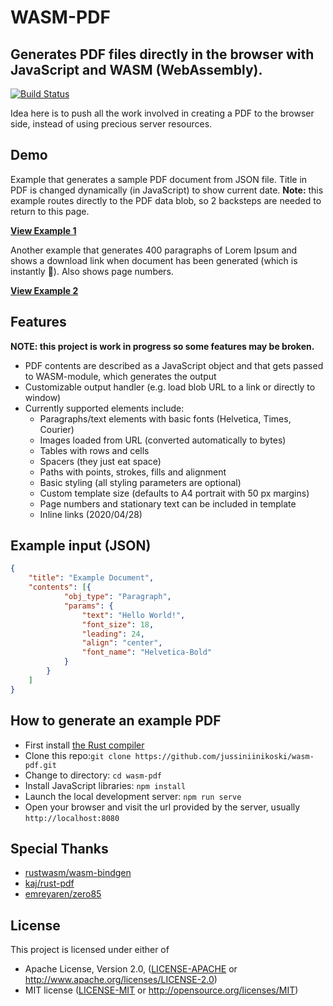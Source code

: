 # WASM-PDF
## Generates PDF files directly in the browser with JavaScript and WASM (WebAssembly).

[![Build Status](https://travis-ci.org/jussiniinikoski/wasm-pdf.svg?branch=master)](https://travis-ci.org/jussiniinikoski/wasm-pdf)

Idea here is to push all the work involved in creating a PDF to the browser side, instead of using precious server resources.

## Demo

Example that generates a sample PDF document from JSON file. Title in PDF is changed dynamically (in JavaScript) to show current date. **Note:** this example routes directly to the PDF data blob, so 2 backsteps are needed to return to this page.

**[View Example 1](https://jussiniinikoski.github.io/wasm-pdf-demo/)**

Another example that generates 400 paragraphs of Lorem Ipsum and shows a download link when document has been generated (which is instantly 🙂). Also shows page numbers.

**[View Example 2](https://jussiniinikoski.github.io/wasm-pdf-demo/example2.html)**

## Features

**NOTE: this project is work in progress so some features may be broken.**

* PDF contents are described as a JavaScript object and that gets passed to WASM-module, which generates the output
* Customizable output handler (e.g. load blob URL to a link or directly to window)
* Currently supported elements include:
  * Paragraphs/text elements with basic fonts (Helvetica, Times, Courier)
  * Images loaded from URL (converted automatically to bytes)
  * Tables with rows and cells
  * Spacers (they just eat space)
  * Paths with points, strokes, fills and alignment
  * Basic styling (all styling parameters are optional)
  * Custom template size (defaults to A4 portrait with 50 px margins)
  * Page numbers and stationary text can be included in template
  * Inline links (2020/04/28)

## Example input (JSON)

```json
{
    "title": "Example Document",
    "contents": [{
            "obj_type": "Paragraph",
            "params": {
                "text": "Hello World!",
                "font_size": 18,
                "leading": 24,
                "align": "center",
                "font_name": "Helvetica-Bold"
            }
        }
    ]
}
```

## How to generate an example PDF

* First install [the Rust compiler](https://www.rust-lang.org)
* Clone this repo:```git clone https://github.com/jussiniinikoski/wasm-pdf.git```
* Change to directory: ```cd wasm-pdf```
* Install JavaScript libraries: ```npm install```
* Launch the local development server: ```npm run serve```
* Open your browser and visit the url provided by the server, usually ```http://localhost:8080```

## Special Thanks

* [rustwasm/wasm-bindgen](https://github.com/rustwasm/wasm-bindgen)
* [kaj/rust-pdf](https://github.com/kaj/rust-pdf)
* [emreyaren/zero85](https://github.com/emreyaren/zero85)

## License

This project is licensed under either of

 * Apache License, Version 2.0, ([LICENSE-APACHE](LICENSE-APACHE) or
   http://www.apache.org/licenses/LICENSE-2.0)
 * MIT license ([LICENSE-MIT](LICENSE-MIT) or
   http://opensource.org/licenses/MIT)
